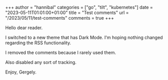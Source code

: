 +++
author = "hannibal"
categories = ["go", "tilt", "kubernetes"]
date = "2023-05-11T01:01:00+01:00"
title = "Test comments"
url = "/2023/05/11/test-comments"
comments = true
+++

Hello dear reader.

I switched to a new theme that has Dark Mode. I'm hoping nothing changed regarding the RSS functionality.

I removed the comments because I rarely used them.

Also disabled any sort of tracking.

Enjoy,
Gergely.